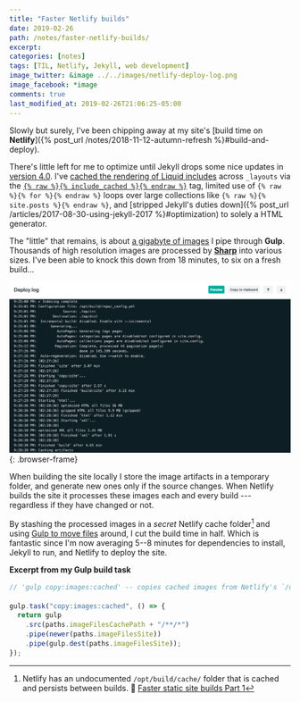 ```yaml
---
title: "Faster Netlify builds"
date: 2019-02-26
path: /notes/faster-netlify-builds/
excerpt:
categories: [notes]
tags: [TIL, Netlify, Jekyll, web development]
image_twitter: &image ../../images/netlify-deploy-log.png
image_facebook: *image
comments: true
last_modified_at: 2019-02-26T21:06:25-05:00
---
```


Slowly but surely, I've been chipping away at my site's [build time on **Netlify**]({% post_url /notes/2018-11-12-autumn-refresh %}#build-and-deploy).

There's little left for me to optimize until Jekyll drops some nice updates in [version 4.0](https://github.com/jekyll/jekyll/projects/2). I've [cached the rendering of Liquid includes](https://github.com/mmistakes/made-mistakes-jekyll/issues/629) across `_layouts` via the [`{% raw %}{% include_cached %}{% endraw %}`](https://github.com/benbalter/jekyll-include-cache) tag, limited use of `{% raw %}{% for %}{% endraw %}` loops over large collections like `{% raw %}{% site.posts %}{% endraw %}`, and [stripped Jekyll's duties down]({% post_url /articles/2017-08-30-using-jekyll-2017 %}#optimization) to solely a HTML generator.

The "little" that remains, is about [a gigabyte of images](https://github.com/mmistakes/made-mistakes-images) I pipe through **Gulp**. Thousands of high resolution images are processed by [**Sharp**](https://github.com/lovell/sharp) into various sizes. I've been able to knock this down from 18 minutes, to six on a fresh build...

![Screenshot of Netlify's deploy log for Made Mistakes](../../images/netlify-deploy-log.png)
{: .browser-frame}

When building the site locally I store the image artifacts in a temporary folder, and generate new ones only if the source changes. When Netlify builds the site it processes these images each and every build --- regardless if they have changed or not.

By stashing the processed images in a *secret* Netlify cache folder[^cache-folder] and using [Gulp to move files](https://github.com/mmistakes/made-mistakes-jekyll/tree/master/gulp) around, I cut the build time in half. Which is fantastic since I'm now averaging 5--8 minutes for dependencies to install, Jekyll to run, and Netlify to deploy the site.

[^cache-folder]: Netlify has an undocumented `/opt/build/cache/` folder that is cached and persists between builds. :tophat: [Faster static site builds Part 1](https://www.contentful.com/blog/2018/05/17/faster-static-site-builds-part-one-process-only-what-you-need/#caching-for-the-win)

**Excerpt from my Gulp build task**

```javascript
// 'gulp copy:images:cached' -- copies cached images from Netlify's `/opt/build/cache/` folder to `/dist/`

gulp.task("copy:images:cached", () => {
  return gulp
    .src(paths.imageFilesCachePath + "/**/*")
    .pipe(newer(paths.imageFilesSite))
    .pipe(gulp.dest(paths.imageFilesSite));
});
```
